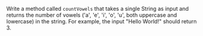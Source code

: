 

Write a method called `countVowels` that takes a single String as input and returns the number of vowels ('a', 'e', 'i', 'o', 'u', both uppercase and lowercase) in the string. For example, the input "Hello World!" should return 3.


